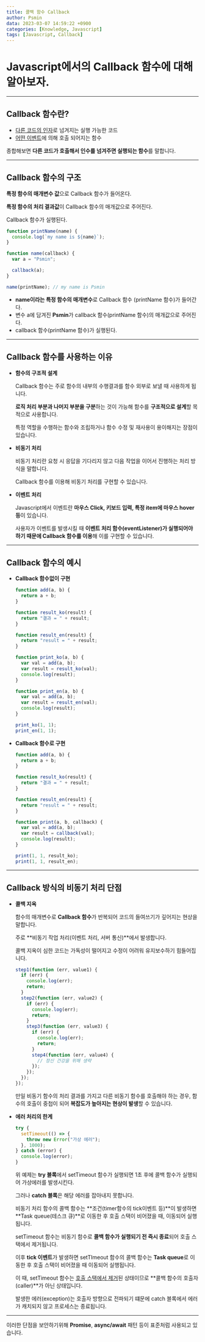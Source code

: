 ```yaml
---
title: 콜백 함수 Callback
author: Psmin
data: 2023-03-07 14:59:22 +0900
categories: [Knowledge, Javascript]
tags: [Javascript, Callback]
---
```


# Javascript에서의 Callback 함수에 대해 알아보자.

---

## Callback 함수란?

- <u>다른 코드의 인자</u>로 넘겨지는 실행 가능한 코드
- <u>어떤 이벤트</u>에 의해 호출 되어지는 함수

종합해보면 **다른 코드가 호출해서 인수를 넘겨주면 실행되는 함수**를 말합니다.

---

## Callback 함수의 구조

**특정 함수의 매개변수 값**으로 Callback 함수가 들어온다.

**특정 함수의 처리 결과값**이 Callback 함수의 매개값으로 주어진다.

Callback 함수가 실행된다.

```js
function printName(name) {
  console.log(`my name is ${name}`);
}

function name(callback) {
  var a = "Psmin";

  callback(a);
}

name(printName); // my name is Psmin
```

- **name이라는 특정 함수의 매개변수**로 Callback 함수 (printName 함수)가 들어간다.
- 변수 a에 담겨진 **Psmin**가 callback 함수(printName 함수)의 매개값으로 주어진다.
- callback 함수(printName 함수)가 실행된다.

---

## Callback 함수를 사용하는 이유

- **함수의 구조적 설계**

  Callback 함수는 주로 함수의 내부의 수행결과를 함수 외부로 보낼 때 사용하게 됩니다.

  **로직 처리 부분과 나머지 부분을 구분**하는 것이 가능해 함수를 **구조적으로 설계**할 목적으로 사용합니다.

  특정 역할을 수행하는 함수와 조립하거나 함수 수정 및 재사용이 용이해지는 장점이 있습니다.

- **비동기 처리**

  비동기 처리란 요청 시 응답을 기다리지 않고 다음 작업을 이어서 진행하는 처리 방식을 말합니다.

  Callback 함수를 이용해 비동기 처리를 구현할 수 있습니다.

- **이벤트 처리**

  Javascript에서 이벤트란 **마우스 Click, 키보드 입력, 특정 item에 마우스 hover 등**이 있습니다.

  사용자가 이벤트를 발생시킬 때 **이벤트 처리 함수(eventListener)가 실행되어야 하기 때문에 Callback 함수를 이용**해 이를 구현할 수 있습니다.

---

## Callback 함수의 예시

- **Callback 함수없이 구현**

  ```js
  function add(a, b) {
    return a + b;
  }

  function result_ko(result) {
    return "결과 = " + result;
  }

  function result_en(result) {
    return "result = " + result;
  }

  function print_ko(a, b) {
    var val = add(a, b);
    var result = result_ko(val);
    console.log(result);
  }

  function print_en(a, b) {
    var val = add(a, b);
    var result = result_en(val);
    console.log(result);
  }

  print_ko(1, 1);
  print_en(1, 1);
  ```

- **Callback 함수로 구현**

  ```js
  function add(a, b) {
    return a + b;
  }

  function result_ko(result) {
    return "결과 = " + result;
  }

  function result_en(result) {
    return "result = " + result;
  }

  function print(a, b, callback) {
    var val = add(a, b);
    var result = callback(val);
    console.log(result);
  }

  print(1, 1, result_ko);
  print(1, 1, result_en);
  ```

---

## Callback 방식의 비동기 처리 단점

- **콜백 지옥**

  함수의 매개변수로 **Callback 함수**가 반복되어 코드의 들여쓰기가 깊어지는 현상을 말합니다.

  주로 **비동기 작업 처리(이벤트 처리, 서버 통신)**에서 발생합니다.

  콜백 지옥이 심한 코드는 가독성이 떨어지고 수정이 어려워 유지보수하기 힘들어집니다.

  ```js
  step1(function (err, value1) {
    if (err) {
      console.log(err);
      return;
    }
    step2(function (err, value2) {
      if (err) {
        console.log(err);
        return;
      }
      step3(function (err, value3) {
        if (err) {
          console.log(err);
          return;
        }
        step4(function (err, value4) {
          // 정신 건강을 위해 생략
        });
      });
    });
  });
  ```

  만일 비동기 함수의 처리 결과를 가지고 다른 비동기 함수를 호출해야 하는 경우, 함수의 호출이 중첩이 되어 **복잡도가 높아지는 현상이 발생**할 수 있습니다.

- **에러 처리의 한계**

  ```js
  try {
    setTimeout(() => {
      throw new Error("가상 에러");
    }, 1000);
  } catch (error) {
    console.log(error);
  }
  ```

  위 예제는 **try 블록**에서 setTimeout 함수가 실행되면 1초 후에 콜백 함수가 실행되어 가상에러를 발생시킨다.

  그러나 **catch 블록**은 해당 에러를 잡아내지 못합니다.

  비동기 처리 함수의 콜백 함수는 **조건(timer함수의 tick이벤트 등)**이 발생하면 **Task queue(테스크 큐)**로 이동한 후 호출 스택이 비어졌을 때, 이동되어 실행됩니다.

  setTimeout 함수는 비동기 함수로 **콜백 함수가 실행되기 전 즉시 종료**되어 호출 스택에서 제거됩니다.

  이후 **tick 이벤트**가 발생하면 setTImeout 함수의 콜백 함수는 **Task queue**로 이동한 후 호출 스택이 비어졌을 때 이동되어 실행됩니다.

  이 때, setTimeout 함수는 <u>호출 스택에서 제거</u>된 상태이므로 **콜백 함수의 호출자(caller)**가 아닌 상태입니다.

  발생한 에러(exception)는 호출자 방향으로 전파되기 떄문에 catch 블록에서 에러가 캐치되지 않고 프로세스는 종료됩니다.

---

이러한 단점을 보안하기위해 **Promise**, **async/await** 패턴 등이 표준처럼 사용되고 있습니다.
